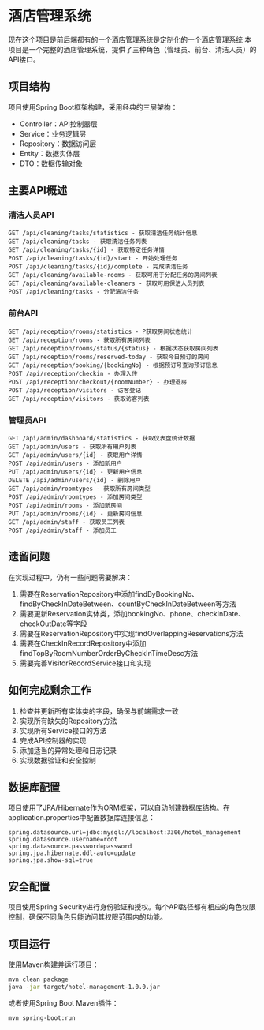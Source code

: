 # 酒店管理系统
现在这个项目是前后端都有的一个酒店管理系统是定制化的一个酒店管理系统
本项目是一个完整的酒店管理系统，提供了三种角色（管理员、前台、清洁人员）的API接口。

## 项目结构

项目使用Spring Boot框架构建，采用经典的三层架构：

- Controller：API控制器层
- Service：业务逻辑层
- Repository：数据访问层
- Entity：数据实体层
- DTO：数据传输对象

## 主要API概述

### 清洁人员API

```
GET /api/cleaning/tasks/statistics - 获取清洁任务统计信息
GET /api/cleaning/tasks - 获取清洁任务列表
GET /api/cleaning/tasks/{id} - 获取特定任务详情
POST /api/cleaning/tasks/{id}/start - 开始处理任务
POST /api/cleaning/tasks/{id}/complete - 完成清洁任务
GET /api/cleaning/available-rooms - 获取可用于分配任务的房间列表
GET /api/cleaning/available-cleaners - 获取可用保洁人员列表
POST /api/cleaning/tasks - 分配清洁任务
```

### 前台API

```
GET /api/reception/rooms/statistics - P获取房间状态统计
GET /api/reception/rooms - 获取所有房间列表
GET /api/reception/rooms/status/{status} - 根据状态获取房间列表
GET /api/reception/rooms/reserved-today - 获取今日预订的房间
GET /api/reception/booking/{bookingNo} - 根据预订号查询预订信息
POST /api/reception/checkin - 办理入住
POST /api/reception/checkout/{roomNumber} - 办理退房
POST /api/reception/visitors - 访客登记
GET /api/reception/visitors - 获取访客列表
```

### 管理员API

```
GET /api/admin/dashboard/statistics - 获取仪表盘统计数据
GET /api/admin/users - 获取所有用户列表
GET /api/admin/users/{id} - 获取用户详情
POST /api/admin/users - 添加新用户
PUT /api/admin/users/{id} - 更新用户信息
DELETE /api/admin/users/{id} - 删除用户
GET /api/admin/roomtypes - 获取所有房间类型
POST /api/admin/roomtypes - 添加房间类型
POST /api/admin/rooms - 添加新房间
PUT /api/admin/rooms/{id} - 更新房间信息
GET /api/admin/staff - 获取员工列表
POST /api/admin/staff - 添加员工
```

## 遗留问题

在实现过程中，仍有一些问题需要解决：

1. 需要在ReservationRepository中添加findByBookingNo、findByCheckInDateBetween、countByCheckInDateBetween等方法
2. 需要更新Reservation实体类，添加bookingNo、phone、checkInDate、checkOutDate等字段
3. 需要在ReservationRepository中实现findOverlappingReservations方法
4. 需要在CheckInRecordRepository中添加findTopByRoomNumberOrderByCheckInTimeDesc方法
5. 需要完善VisitorRecordService接口和实现

## 如何完成剩余工作

1. 检查并更新所有实体类的字段，确保与前端需求一致
2. 实现所有缺失的Repository方法
3. 实现所有Service接口的方法
4. 完成API控制器的实现
5. 添加适当的异常处理和日志记录
6. 实现数据验证和安全控制

## 数据库配置

项目使用了JPA/Hibernate作为ORM框架，可以自动创建数据库结构。在application.properties中配置数据库连接信息：

```properties
spring.datasource.url=jdbc:mysql://localhost:3306/hotel_management
spring.datasource.username=root
spring.datasource.password=password
spring.jpa.hibernate.ddl-auto=update
spring.jpa.show-sql=true
```

## 安全配置

项目使用Spring Security进行身份验证和授权。每个API路径都有相应的角色权限控制，确保不同角色只能访问其权限范围内的功能。

## 项目运行

使用Maven构建并运行项目：

```bash
mvn clean package
java -jar target/hotel-management-1.0.0.jar
```

或者使用Spring Boot Maven插件：

```bash
mvn spring-boot:run
``` 
